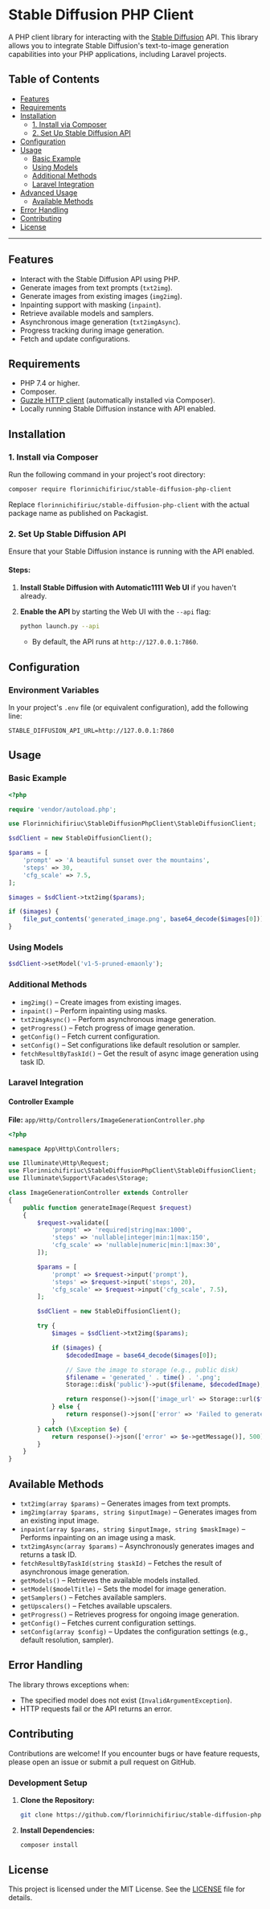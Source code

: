 # Stable Diffusion PHP Client

A PHP client library for interacting with the [Stable Diffusion](https://github.com/AUTOMATIC1111/stable-diffusion-webui) API. This library allows you to integrate Stable Diffusion's text-to-image generation capabilities into your PHP applications, including Laravel projects.

## Table of Contents

- [Features](#features)
- [Requirements](#requirements)
- [Installation](#installation)
    - [1. Install via Composer](#1-install-via-composer)
    - [2. Set Up Stable Diffusion API](#2-set-up-stable-diffusion-api)
- [Configuration](#configuration)
- [Usage](#usage)
    - [Basic Example](#basic-example)
    - [Using Models](#using-models)
    - [Additional Methods](#additional-methods)
    - [Laravel Integration](#laravel-integration)
- [Advanced Usage](#advanced-usage)
    - [Available Methods](#available-methods)
- [Error Handling](#error-handling)
- [Contributing](#contributing)
- [License](#license)

---

## Features

- Interact with the Stable Diffusion API using PHP.
- Generate images from text prompts (`txt2img`).
- Generate images from existing images (`img2img`).
- Inpainting support with masking (`inpaint`).
- Retrieve available models and samplers.
- Asynchronous image generation (`txt2imgAsync`).
- Progress tracking during image generation.
- Fetch and update configurations.

## Requirements

- PHP 7.4 or higher.
- Composer.
- [Guzzle HTTP client](https://github.com/guzzle/guzzle) (automatically installed via Composer).
- Locally running Stable Diffusion instance with API enabled.

## Installation

### 1. Install via Composer

Run the following command in your project's root directory:

```bash
composer require florinnichifiriuc/stable-diffusion-php-client
```

Replace `florinnichifiriuc/stable-diffusion-php-client` with the actual package name as published on Packagist.

### 2. Set Up Stable Diffusion API

Ensure that your Stable Diffusion instance is running with the API enabled.

#### Steps:

1. **Install Stable Diffusion with Automatic1111 Web UI** if you haven't already.
2. **Enable the API** by starting the Web UI with the `--api` flag:

   ```bash
   python launch.py --api
   ```

    - By default, the API runs at `http://127.0.0.1:7860`.

## Configuration

### Environment Variables

In your project's `.env` file (or equivalent configuration), add the following line:

```env
STABLE_DIFFUSION_API_URL=http://127.0.0.1:7860
```

## Usage

### Basic Example

```php
<?php

require 'vendor/autoload.php';

use Florinnichifiriuc\StableDiffusionPhpClient\StableDiffusionClient;

$sdClient = new StableDiffusionClient();

$params = [
    'prompt' => 'A beautiful sunset over the mountains',
    'steps' => 30,
    'cfg_scale' => 7.5,
];

$images = $sdClient->txt2img($params);

if ($images) {
    file_put_contents('generated_image.png', base64_decode($images[0]));
}
```

### Using Models

```php
$sdClient->setModel('v1-5-pruned-emaonly');
```

### Additional Methods

- `img2img()` – Create images from existing images.
- `inpaint()` – Perform inpainting using masks.
- `txt2imgAsync()` – Perform asynchronous image generation.
- `getProgress()` – Fetch progress of image generation.
- `getConfig()` – Fetch current configuration.
- `setConfig()` – Set configurations like default resolution or sampler.
- `fetchResultByTaskId()` – Get the result of async image generation using task ID.

### Laravel Integration

#### Controller Example

**File:** `app/Http/Controllers/ImageGenerationController.php`

```php
<?php

namespace App\Http\Controllers;

use Illuminate\Http\Request;
use Florinnichifiriuc\StableDiffusionPhpClient\StableDiffusionClient;
use Illuminate\Support\Facades\Storage;

class ImageGenerationController extends Controller
{
    public function generateImage(Request $request)
    {
        $request->validate([
            'prompt' => 'required|string|max:1000',
            'steps' => 'nullable|integer|min:1|max:150',
            'cfg_scale' => 'nullable|numeric|min:1|max:30',
        ]);

        $params = [
            'prompt' => $request->input('prompt'),
            'steps' => $request->input('steps', 20),
            'cfg_scale' => $request->input('cfg_scale', 7.5),
        ];

        $sdClient = new StableDiffusionClient();

        try {
            $images = $sdClient->txt2img($params);

            if ($images) {
                $decodedImage = base64_decode($images[0]);

                // Save the image to storage (e.g., public disk)
                $filename = 'generated_' . time() . '.png';
                Storage::disk('public')->put($filename, $decodedImage);

                return response()->json(['image_url' => Storage::url($filename)], 200);
            } else {
                return response()->json(['error' => 'Failed to generate image'], 500);
            }
        } catch (\Exception $e) {
            return response()->json(['error' => $e->getMessage()], 500);
        }
    }
}
```

## Available Methods

- `txt2img(array $params)` – Generates images from text prompts.
- `img2img(array $params, string $inputImage)` – Generates images from an existing input image.
- `inpaint(array $params, string $inputImage, string $maskImage)` – Performs inpainting on an image using a mask.
- `txt2imgAsync(array $params)` – Asynchronously generates images and returns a task ID.
- `fetchResultByTaskId(string $taskId)` – Fetches the result of asynchronous image generation.
- `getModels()` – Retrieves the available models installed.
- `setModel($modelTitle)` – Sets the model for image generation.
- `getSamplers()` – Fetches available samplers.
- `getUpscalers()` – Fetches available upscalers.
- `getProgress()` – Retrieves progress for ongoing image generation.
- `getConfig()` – Fetches current configuration settings.
- `setConfig(array $config)` – Updates the configuration settings (e.g., default resolution, sampler).

## Error Handling

The library throws exceptions when:
- The specified model does not exist (`InvalidArgumentException`).
- HTTP requests fail or the API returns an error.

## Contributing

Contributions are welcome! If you encounter bugs or have feature requests, please open an issue or submit a pull request on GitHub.

### Development Setup

1. **Clone the Repository:**

   ```bash
   git clone https://github.com/florinnichifiriuc/stable-diffusion-php-client.git
   ```

2. **Install Dependencies:**

   ```bash
   composer install
   ```

## License

This project is licensed under the MIT License. See the [LICENSE](LICENSE) file for details.
